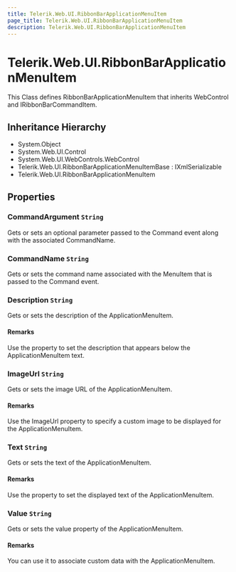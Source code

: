 ```yaml
---
title: Telerik.Web.UI.RibbonBarApplicationMenuItem
page_title: Telerik.Web.UI.RibbonBarApplicationMenuItem
description: Telerik.Web.UI.RibbonBarApplicationMenuItem
---
```


# Telerik.Web.UI.RibbonBarApplicationMenuItem

This Class defines RibbonBarApplicationMenuItem that inherits WebControl and IRibbonBarCommandItem.

## Inheritance Hierarchy

* System.Object
* System.Web.UI.Control
* System.Web.UI.WebControls.WebControl
* Telerik.Web.UI.RibbonBarApplicationMenuItemBase : IXmlSerializable
* Telerik.Web.UI.RibbonBarApplicationMenuItem

## Properties

###  CommandArgument `String`

Gets or sets an optional parameter passed to the Command event along with the associated CommandName.

###  CommandName `String`

Gets or sets the command name associated with the MenuItem that is passed to the Command event.

###  Description `String`

Gets or sets the description of the ApplicationMenuItem.

#### Remarks
Use the property to set the description that appears below the ApplicationMenuItem text.

###  ImageUrl `String`

Gets or sets the image URL of the ApplicationMenuItem.

#### Remarks
Use the ImageUrl property to specify a custom
                   image to be displayed for the ApplicationMenuItem.

###  Text `String`

Gets or sets the text of the ApplicationMenuItem.

#### Remarks
Use the property to set the displayed text of the ApplicationMenuItem.

###  Value `String`

Gets or sets the value property of the ApplicationMenuItem.

#### Remarks
You can use it to associate custom data with the ApplicationMenuItem.


